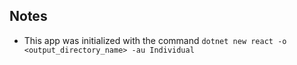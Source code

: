 ## Notes

* This app was initialized with the command `dotnet new react -o <output_directory_name> -au Individual`
